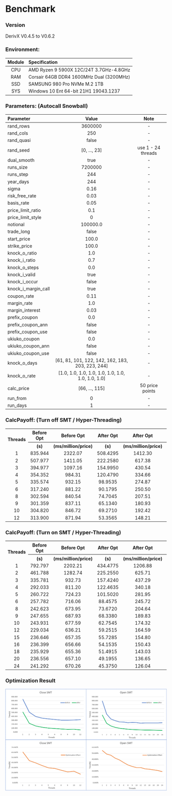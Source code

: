 # Benchmark

### Version
DerivX V0.4.5 to V0.6.2

### Environment:
| Module | Specification                            |
| :----: | :--------------------------------------- |
| CPU    | AMD Ryzen 9 5900X 12C/24T 3.7GHz-4.8GHz  |
| RAM    | Corsair 64GB DDR4 1600MHz Dual (3200MHz) |
| SSD    | SAMSUNG 980 Pro NVMe M.2 1TB             |
| SYS    | Windows 10 Ent 64-bit 21H1 19043.1237    |

### Parameters: (Autocall Snowball)
| Parameter           | Value                                              | Note               |
| :------------------ | :------------------------------------------------: | :----------------: |
| rand_rows           | 3600000                                            | -                  |
| rand_cols           | 250                                                | -                  |
| rand_quasi          | false                                              | -                  |
| rand_seed           | [0, ..., 23]                                       | use 1 - 24 threads |
| dual_smooth         | true                                               | -                  |
| runs_size           | 7200000                                            | -                  |
| runs_step           | 244                                                | -                  |
| year_days           | 244                                                | -                  |
| sigma               | 0.16                                               | -                  |
| risk_free_rate      | 0.03                                               | -                  |
| basis_rate          | 0.05                                               | -                  |
| price_limit_ratio   | 0.1                                                | -                  |
| price_limit_style   | 0                                                  | -                  |
| notional            | 100000.0                                           | -                  |
| trade_long          | false                                              | -                  |
| start_price         | 100.0                                              | -                  |
| strike_price        | 100.0                                              | -                  |
| knock_o_ratio       | 1.0                                                | -                  |
| knock_i_ratio       | 0.7                                                | -                  |
| knock_o_steps       | 0.0                                                | -                  |
| knock_i_valid       | true                                               | -                  |
| knock_i_occur       | false                                              | -                  |
| knock_i_margin_call | true                                               | -                  |
| coupon_rate         | 0.11                                               | -                  |
| margin_rate         | 1.0                                                | -                  |
| margin_interest     | 0.03                                               | -                  |
| prefix_coupon       | 0.0                                                | -                  |
| prefix_coupon_ann   | false                                              | -                  |
| prefix_coupon_use   | false                                              | -                  |
| ukiuko_coupon       | 0.0                                                | -                  |
| ukiuko_coupon_ann   | false                                              | -                  |
| ukiuko_coupon_use   | false                                              | -                  |
| knock_o_days        | [61, 81, 101, 122, 142, 162, 183, 203, 223, 244]   | -                  |
| knock_o_rate        | [1.0, 1.0, 1.0, 1.0, 1.0, 1.0, 1.0, 1.0, 1.0, 1.0] | -                  |
| calc_price          | [66, ..., 115]                                     | 50 price points    |
| run_from            | 0                                                  | -                  |
| run_days            | 1                                                  | -                  |

### CalcPayoff: (Turn off SMT / Hyper-Threading)
<table>
    <tr><th rowspan="2">Threads</th><th>Before Opt</th><th>Before Opt</th><th>After Opt</th><th>After Opt</th><th>Percent</th></tr>
    <tr><th>(s)</th><th>(ms/million/price)</th><th>(s)</th><th>(ms/million/price)</th><th>(%)</th></tr>
    <tr align="center"><td> 1</td><td>835.944</td><td>2322.07</td><td>508.4295</td><td>1412.30</td><td>60.821</td></tr>
    <tr align="center"><td> 2</td><td>507.977</td><td>1411.05</td><td>222.2580</td><td> 617.38</td><td>43.754</td></tr>
    <tr align="center"><td> 3</td><td>394.977</td><td>1097.16</td><td>154.9950</td><td> 430.54</td><td>39.242</td></tr>
    <tr align="center"><td> 4</td><td>354.352</td><td> 984.31</td><td>120.4790</td><td> 334.66</td><td>34.000</td></tr>
    <tr align="center"><td> 5</td><td>335.574</td><td> 932.15</td><td> 98.9535</td><td> 274.87</td><td>29.488</td></tr>
    <tr align="center"><td> 6</td><td>317.240</td><td> 881.22</td><td> 90.1795</td><td> 250.50</td><td>28.426</td></tr>
    <tr align="center"><td> 8</td><td>302.594</td><td> 840.54</td><td> 74.7045</td><td> 207.51</td><td>24.688</td></tr>
    <tr align="center"><td> 9</td><td>301.359</td><td> 837.11</td><td> 65.1340</td><td> 180.93</td><td>21.613</td></tr>
    <tr align="center"><td>10</td><td>304.820</td><td> 846.72</td><td> 69.2710</td><td> 192.42</td><td>22.725</td></tr>
    <tr align="center"><td>12</td><td>313.900</td><td> 871.94</td><td> 53.3565</td><td> 148.21</td><td>16.998</td></tr>
</table>

### CalcPayoff: (Turn on SMT / Hyper-Threading)
<table>
    <tr><th rowspan="2">Threads</th><th>Before Opt</th><th>Before Opt</th><th>After Opt</th><th>After Opt</th><th>Percent</th></tr>
    <tr><th>(s)</th><th>(ms/million/price)</th><th>(s)</th><th>(ms/million/price)</th><th>(%)</th></tr>
    <tr align="center"><td> 1</td><td>792.797</td><td>2202.21</td><td>434.4775</td><td>1206.88</td><td>54.803</td></tr>
    <tr align="center"><td> 2</td><td>461.788</td><td>1282.74</td><td>225.2550</td><td> 625.71</td><td>48.779</td></tr>
    <tr align="center"><td> 3</td><td>335.781</td><td> 932.73</td><td>157.4240</td><td> 437.29</td><td>46.883</td></tr>
    <tr align="center"><td> 4</td><td>292.033</td><td> 811.20</td><td>122.4635</td><td> 340.18</td><td>41.935</td></tr>
    <tr align="center"><td> 5</td><td>260.722</td><td> 724.23</td><td>101.5020</td><td> 281.95</td><td>38.931</td></tr>
    <tr align="center"><td> 6</td><td>257.782</td><td> 716.06</td><td> 88.4575</td><td> 245.72</td><td>34.315</td></tr>
    <tr align="center"><td> 8</td><td>242.623</td><td> 673.95</td><td> 73.6720</td><td> 204.64</td><td>30.365</td></tr>
    <tr align="center"><td> 9</td><td>247.655</td><td> 687.93</td><td> 68.3380</td><td> 189.83</td><td>27.594</td></tr>
    <tr align="center"><td>10</td><td>243.931</td><td> 677.59</td><td> 62.7545</td><td> 174.32</td><td>25.726</td></tr>
    <tr align="center"><td>12</td><td>229.034</td><td> 636.21</td><td> 59.2515</td><td> 164.59</td><td>25.870</td></tr>
    <tr align="center"><td>15</td><td>236.646</td><td> 657.35</td><td> 55.7285</td><td> 154.80</td><td>23.549</td></tr>
    <tr align="center"><td>16</td><td>236.399</td><td> 656.66</td><td> 54.1535</td><td> 150.43</td><td>22.908</td></tr>
    <tr align="center"><td>18</td><td>235.929</td><td> 655.36</td><td> 51.4915</td><td> 143.03</td><td>21.825</td></tr>
    <tr align="center"><td>20</td><td>236.556</td><td> 657.10</td><td> 49.1955</td><td> 136.65</td><td>20.797</td></tr>
    <tr align="center"><td>24</td><td>241.292</td><td> 670.26</td><td> 45.3750</td><td> 126.04</td><td>18.805</td></tr>
</table>

### Optimization Result
![avatar](https://github.com/xurendong/derivx/blob/main/benchmark/img_opt_ret_0.4.5_1.png?raw=true)
